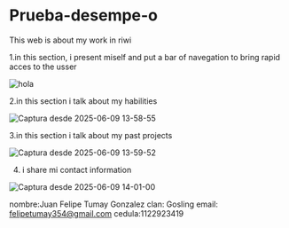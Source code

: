 # Prueba-desempe-o
This web is about my work in riwi

1.in this section, i present miself and put a bar of navegation to bring rapid acces to the usser

![hola](https://github.com/user-attachments/assets/e60e89ce-a479-4a2c-a6e1-a73dd33eb6e7)

2.in this section i talk about my habilities

![Captura desde 2025-06-09 13-58-55](https://github.com/user-attachments/assets/521f6b57-b2db-4200-8e5d-f8dd2c743d55)

3.in this section i talk about my past projects

![Captura desde 2025-06-09 13-59-52](https://github.com/user-attachments/assets/21a1b1d3-cfc5-4fd6-ab72-6b5dad02e073)

4. i share mi contact information
  
![Captura desde 2025-06-09 14-01-00](https://github.com/user-attachments/assets/9403b9c2-687b-440c-a07e-55f38c27f865)



nombre:Juan Felipe Tumay Gonzalez
clan: Gosling
email: felipetumay354@gmail.com
cedula:1122923419
